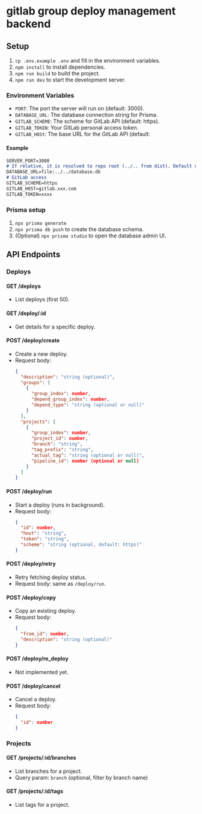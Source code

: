 # gitlab group deploy management backend

## Setup
1. `cp .env.example .env` and fill in the environment variables.
2. `npm install` to install dependencies.
3. `npm run build` to build the project.
4. `npm run dev` to start the development server.

### Environment Variables
- `PORT`: The port the server will run on (default: 3000).
- `DATABASE_URL`: The database connection string for Prisma.
- `GITLAB_SCHEME`: The scheme for GitLab API (default: https).
- `GITLAB_TOKEN`: Your GitLab personal access token.
- `GITLAB_HOSt`: The base URL for the GitLab API (default:
#### Example
```md
SERVER_PORT=3000
# If relative, it is resolved to repo root (../.. from dist). Default uses repo database.db
DATABASE_URL=file:../../database.db
# GitLab access
GITLAB_SCHEME=https
GITLAB_HOST=gitlab.xxx.com
GITLAB_TOKEN=xxxx

```

### Prisma setup
1. `npx prisma generate`
2. `npx prisma db push` to create the database schema.
3. (Optional) `npx prisma studio` to open the database admin UI.

## API Endpoints

### Deploys

#### GET /deploys
- List deploys (first 50).

#### GET /deploy/:id
- Get details for a specific deploy.

#### POST /deploy/create
- Create a new deploy.
- Request body:  
  ```json
  {
    "description": "string (optional)",
    "groups": [
      {
        "group_index": number,
        "depend_group_index": number,
        "depend_type": "string (optional or null)"
      }
    ],
    "projects": [
      {
        "group_index": number,
        "project_id": number,
        "branch": "string",
        "tag_prefix": "string",
        "actual_tag": "string (optional or null)",
        "pipeline_id": number (optional or null)
      }
    ]
  }
  ```

#### POST /deploy/run
- Start a deploy (runs in background).
- Request body:
  ```json
  {
    "id": number,
    "host": "string",
    "token": "string",
    "scheme": "string (optional, default: https)"
  }
  ```

#### POST /deploy/retry
- Retry fetching deploy status.
- Request body: same as `/deploy/run`.

#### POST /deploy/copy
- Copy an existing deploy.
- Request body:
  ```json
  {
    "from_id": number,
    "description": "string (optional)"
  }
  ```

#### POST /deploy/re_deploy
- Not implemented yet.

#### POST /deploy/cancel
- Cancel a deploy.
- Request body:
  ```json
  {
    "id": number
  }
  ```

### Projects

#### GET /projects/:id/branches
- List branches for a project.
- Query param: `branch` (optional, filter by branch name)

#### GET /projects/:id/tags
- List tags for a project.